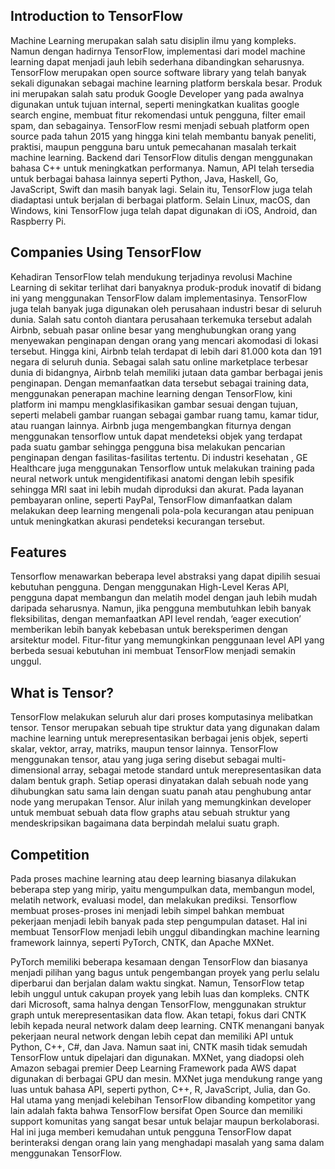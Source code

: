 ## Introduction to TensorFlow
Machine Learning merupakan salah satu disiplin ilmu yang kompleks. Namun dengan hadirnya TensorFlow, implementasi dari model machine learning dapat menjadi jauh lebih sederhana dibandingkan seharusnya.  TensorFlow merupakan open source software library yang telah banyak sekali digunakan sebagai machine learning platform berskala besar. Produk ini merupakan salah satu produk Google Developer yang pada awalnya digunakan untuk tujuan internal, seperti meningkatkan kualitas google search engine, membuat fitur rekomendasi untuk pengguna, filter email spam, dan sebagainya. TensorFlow resmi menjadi sebuah platform open source pada tahun 2015 yang hingga kini telah membantu banyak peneliti, praktisi, maupun pengguna baru untuk pemecahanan masalah terkait machine learning. Backend dari TensorFlow ditulis dengan menggunakan bahasa C++ untuk meningkatkan performanya. Namun, API telah tersedia untuk berbagai bahasa lainnya seperti Python, Java, Haskell, Go, JavaScript, Swift dan masih banyak lagi. Selain itu, TensorFlow juga telah diadaptasi untuk berjalan di berbagai platform. Selain Linux, macOS, dan Windows, kini TensorFlow juga telah dapat digunakan di iOS, Android, dan Raspberry Pi.
  
 ## Companies Using TensorFlow
Kehadiran TensorFlow telah mendukung terjadinya revolusi Machine Learning di sekitar terlihat dari banyaknya produk-produk inovatif di bidang ini yang menggunakan TensorFlow dalam implementasinya. TensorFlow juga telah banyak juga digunakan oleh perusahaan industri besar di seluruh dunia. Salah satu contoh diantara perusahaan terkemuka tersebut adalah Airbnb, sebuah pasar online besar yang menghubungkan orang yang menyewakan penginapan dengan orang yang mencari akomodasi di lokasi tersebut. Hingga kini, Airbnb telah terdapat di lebih dari 81.000 kota dan 191 negara di seluruh dunia. Sebagai salah satu online marketplace  terbesar dunia di bidangnya, Airbnb telah memiliki jutaan data gambar berbagai jenis penginapan. Dengan memanfaatkan data tersebut sebagai training data, menggunakan penerapan machine learning dengan TensorFlow, kini platform ini mampu mengklasifikasikan gambar sesuai dengan tujuan, seperti melabeli gambar ruangan sebagai gambar ruang tamu, kamar tidur, atau ruangan lainnya. Airbnb juga mengembangkan fiturnya dengan menggunakan tensorflow untuk dapat mendeteksi objek yang terdapat pada suatu gambar sehingga pengguna bisa melakukan pencarian penginapan dengan fasilitas-fasilitas tertentu. Di industri kesehatan , GE Healthcare juga menggunakan Tensorflow untuk melakukan training pada neural network untuk mengidentifikasi anatomi dengan lebih spesifik sehingga MRI saat ini lebih mudah diproduksi dan akurat. Pada layanan pembayaran online, seperti PayPal, TensorFlow dimanfaatkan dalam melakukan deep learning mengenali pola-pola kecurangan atau penipuan untuk meningkatkan akurasi pendeteksi kecurangan tersebut.

## Features
  Tensorflow menawarkan beberapa level abstraksi yang dapat dipilih sesuai kebutuhan pengguna. Dengan menggunakan High-Level Keras API, pengguna dapat membangun dan melatih model dengan jauh lebih mudah daripada seharusnya. Namun, jika pengguna membutuhkan lebih banyak fleksibilitas, dengan memanfaatkan API level rendah, ‘eager execution’ memberikan lebih banyak kebebasan untuk bereksperimen dengan arsitektur model. Fitur-fitur yang memungkinkan penggunaan level API yang berbeda sesuai kebutuhan ini membuat TensorFlow menjadi semakin unggul.
  
## What is Tensor?
  TensorFlow melakukan seluruh alur dari proses komputasinya melibatkan tensor. Tensor merupakan sebuah tipe struktur data yang digunakan dalam machine learning untuk merepresentasikan berbagai jenis objek, seperti skalar, vektor, array, matriks, maupun tensor lainnya. TensorFlow menggunakan tensor, atau yang juga sering disebut sebagai multi-dimensional array, sebagai metode standard untuk merepresentasikan data dalam bentuk graph. Setiap operasi dinyatakan dalah sebuah node yang dihubungkan satu sama lain dengan suatu panah atau penghubung antar node yang merupakan Tensor. Alur inilah yang memungkinkan developer untuk membuat sebuah data flow graphs atau sebuah struktur yang mendeskripsikan bagaimana data berpindah melalui suatu graph.
  
## Competition
Pada proses machine learning atau deep learning biasanya dilakukan beberapa step yang mirip, yaitu mengumpulkan data, membangun model, melatih network, evaluasi model, dan melakukan prediksi. Tensorflow membuat proses-proses ini menjadi lebih simpel bahkan membuat pekerjaan menjadi lebih banyak pada step pengumpulan dataset. Hal ini membuat TensorFlow menjadi lebih unggul dibandingkan machine learning framework lainnya, seperti PyTorch, CNTK, dan Apache MXNet. 

PyTorch memiliki beberapa kesamaan dengan TensorFlow dan biasanya menjadi pilihan yang bagus untuk pengembangan proyek yang perlu selalu diperbarui dan berjalan dalam waktu singkat. Namun, TensorFlow tetap lebih unggul untuk cakupan proyek yang lebih luas dan kompleks. CNTK dari Microsoft, sama halnya dengan TensorFlow, menggunakan struktur graph untuk merepresentasikan data flow. Akan tetapi, fokus dari CNTK lebih kepada neural network dalam deep learning. CNTK menangani banyak pekerjaan neural network dengan lebih cepat dan memiliki API untuk Python, C++, C#, dan Java. Namun saat ini, CNTK masih tidak semudah TensorFlow untuk dipelajari dan digunakan. MXNet, yang diadopsi oleh Amazon sebagai premier Deep Learning Framework pada AWS dapat digunakan di berbagai GPU dan mesin. MXNet juga mendukung range yang luas untuk bahasa API, seperti python, C++, R, JavaScript, Julia, dan Go. Hal utama yang menjadi kelebihan TensorFlow dibanding kompetitor yang lain adalah fakta bahwa TensorFlow bersifat Open Source dan memiliki support komunitas yang sangat besar untuk belajar maupun berkolaborasi. Hal ini juga memberi kemudahan untuk pengguna TensorFlow dapat berinteraksi dengan orang lain yang menghadapi masalah yang sama dalam menggunakan TensorFlow.
